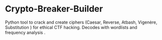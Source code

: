 # Crypto-Breaker-Builder
Python tool to crack and create ciphers (Caesar, Reverse, Atbash, Vigenère, Substitution ) for ethical CTF hacking. Decodes with wordlists and frequency analysis .
